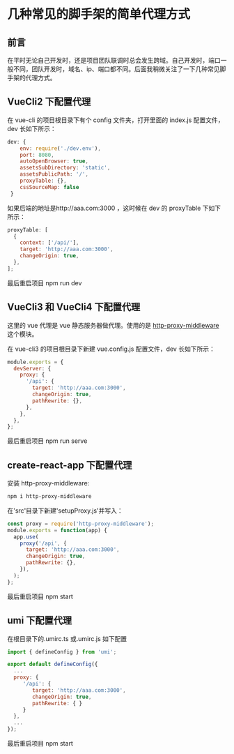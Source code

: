 # 几种常见的脚手架的简单代理方式

## 前言

在平时无论自己开发时，还是项目团队联调时总会发生跨域。自己开发时，端口一般不同，团队开发时，域名、ip、端口都不同。后面我稍微关注了一下几种常见脚手架的代理方式。

## VueCli2 下配置代理

在 vue-cli 的项目根目录下有个 config 文件夹，打开里面的 index.js 配置文件，dev 长如下所示：

```javascript
dev: {
    env: require('./dev.env'),
    port: 8080,
    autoOpenBrowser: true,
    assetsSubDirectory: 'static',
    assetsPublicPath: '/',
    proxyTable: {},
    cssSourceMap: false
 }
```

如果后端的地址是http://aaa.com:3000 ，这时候在 dev 的 proxyTable 下如下所示：

```javascript
proxyTable: [
  {
    context: ['/api/'],
    target: 'http://aaa.com:3000',
    changeOrigin: true,
  },
];
```

最后重启项目 npm run dev

## VueCli3 和 VueCli4 下配置代理

这里的 vue 代理是 vue 静态服务器做代理。使用的是 [http-proxy-middleware](https://github.com/chimurai/http-proxy-middleware) 这个模块。

在 vue-cli3 的项目根目录下新建 vue.config.js 配置文件，dev 长如下所示：

```javascript
module.exports = {
  devServer: {
    proxy: {
      '/api': {
        target: 'http://aaa.com:3000',
        changeOrigin: true,
        pathRewrite: {},
      },
    },
  },
};
```

最后重启项目 npm run serve

## create-react-app 下配置代理

安装 http-proxy-middleware:

```bash
npm i http-proxy-middleware
```

在'src'目录下新建'setupProxy.js'并写入：

```javascript
const proxy = require('http-proxy-middleware');
module.exports = function(app) {
  app.use(
    proxy('/api', {
      target: 'http://aaa.com:3000',
      changeOrigin: true,
      pathRewrite: {},
    }),
  );
};
```

最后重启项目 npm start

## umi 下配置代理

在根目录下的.umirc.ts 或.umirc.js 如下配置

```javascript
import { defineConfig } from 'umi';

export default defineConfig({
  ...
  proxy: {
     '/api': {
        target: 'http://aaa.com:3000',
        changeOrigin: true,
        pathRewrite: { }
     }
  },
  ...
});

```

最后重启项目 npm start
